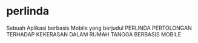 # perlinda
Sebuah Aplikasi berbasis Mobile yang berjudul PERLINDA PERTOLONGAN TERHADAP KEKERASAN DALAM RUMAH TANGGA BERBASIS MOBILE
